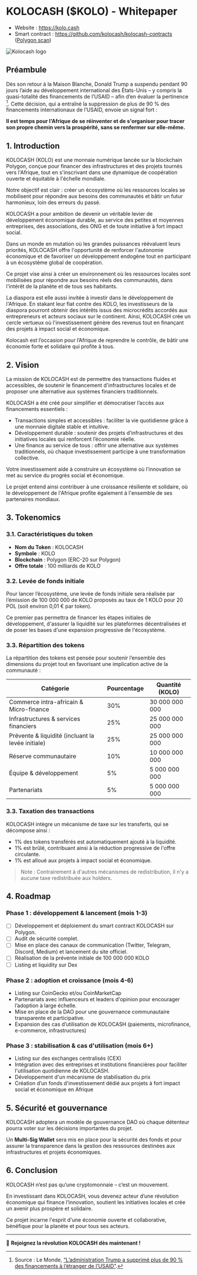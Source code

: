 # KOLOCASH ($KOLO) - Whitepaper

- Website : https://kolo.cash
- Smart contract : https://github.com/kolocash/kolocash-contracts ([Polygon scan](https://polygonscan.com/address/0x3863d42931cbf5798a5a74cf3468273a7eeb3c9a))

![Kolocash logo](./images/logo.png)

## Préambule

Dès son retour à la Maison Blanche, Donald Trump a suspendu pendant 90 jours l’aide au développement international des États-Unis – y compris la quasi-totalité des financements de l’USAID – afin d’en évaluer la pertinence [^1]. Cette décision, qui a entraîné la suppression de plus de 90 % des financements internationaux de l’USAID, envoie un signal fort :

**Il est temps pour l'Afrique de se réinventer et de s'organiser pour tracer son propre chemin vers la prospérité, sans se renfermer sur elle-même.**

[^1]: Source : Le Monde, [“L’administration Trump a supprimé plus de 90 % des financements à l’étranger de l’USAID”](https://www.lemonde.fr/international/article/2025/02/27/plus-de-90-des-financements-a-l-etranger-de-l-agence-usaid-supprimes-par-l-administration-trump_6566441_3210.html).

## 1. Introduction

KOLOCASH (KOLO) est une monnaie numérique lancée sur la blockchain Polygon, conçue pour financer des infrastructures et des projets tournés vers l'Afrique, tout en s'inscrivant dans une dynamique de coopération ouverte et équitable à l'échelle mondiale.

Notre objectif est clair : créer un écosystème où les ressources locales se mobilisent pour répondre aux besoins des communautés et bâtir un futur harmonieux, loin des erreurs du passé.

KOLOCASH a pour ambition de devenir un véritable levier de développement économique durable, au service des petites et moyennes entreprises, des associations, des ONG et de toute initiative à fort impact social.

Dans un monde en mutation où les grandes puissances réévaluent leurs priorités, KOLOCASH offre l'opportunité de renforcer l'autonomie économique et de favoriser un développement endogène tout en participant à un écosystème global de coopération.

Ce projet vise ainsi à créer un environnement où les ressources locales sont mobilisées pour répondre aux besoins réels des communautés, dans l'intérêt de la planète et de tous ses habitants.

La diaspora est elle aussi invitée à investir dans le développement de l'Afrique. En stakant leur fiat contre des KOLO, les investisseurs de la diaspora pourront obtenir des intérêts issus des microcrédits accordés aux entrepreneurs et acteurs sociaux sur le continent. Ainsi, KOLOCASH crée un cercle vertueux où l'investissement génère des revenus tout en finançant des projets à impact social et économique.

Kolocash est l’occasion pour l’Afrique de reprendre le contrôle, de bâtir une économie forte et solidaire qui profite à tous.

## 2. Vision

La mission de KOLOCASH est de permettre des transactions fluides et accessibles, de soutenir le financement d'infrastructures locales et de proposer une alternative aux systèmes financiers traditionnels.

KOLOCASH a été créé pour simplifier et démocratiser l’accès aux financements essentiels :

- Transactions simples et accessibles : faciliter la vie quotidienne grâce à une monnaie digitale stable et intuitive.
- Développement durable : soutenir des projets d’infrastructures et des initiatives locales qui renforcent l’économie réelle.
- Une finance au service de tous : offrir une alternative aux systèmes traditionnels, où chaque investissement participe à une transformation collective.

Votre investissement aide à construire un écosystème où l’innovation se met au service du progrès social et économique.

Le projet entend ainsi contribuer à une croissance résiliente et solidaire, où le développement de l'Afrique profite également à l'ensemble de ses partenaires mondiaux.

## 3. Tokenomics

### 3.1. Caractéristiques du token

- **Nom du Token** : KOLOCASH
- **Symbole** : KOLO
- **Blockchain** : Polygon (ERC-20 sur Polygon)
- **Offre totale** : 100 milliards de KOLO

### 3.2. Levée de fonds initiale

Pour lancer l’écosystème, une levée de fonds initiale sera réalisée par l’émission de 100 000 000 de KOLO proposés au taux de 1 KOLO pour 20 POL (soit environ 0,01 € par token).

Ce premier pas permettra de financer les étapes initiales de développement, d'assurer la liquidité sur les plateformes décentralisées et de poser les bases d'une expansion progressive de l'écosystème.

### 3.3. Répartition des tokens

La répartition des tokens est pensée pour soutenir l’ensemble des dimensions du projet tout en favorisant une implication active de la communauté :

| Catégorie                                         | Pourcentage | Quantité (KOLO) |
| ------------------------------------------------- | ----------- | --------------- |
| Commerce intra-africain & Micro-finance           | 30%         | 30 000 000 000  |
| Infrastructures & services financiers             | 25%         | 25 000 000 000  |
| Prévente & liquidité (incluant la levée initiale) | 25%         | 25 000 000 000  |
| Réserve communautaire                             | 10%         | 10 000 000 000  |
| Équipe & développement                            | 5%          | 5 000 000 000   |
| Partenariats                                      | 5%          | 5 000 000 000   |

### 3.3. Taxation des transactions

KOLOCASH intègre un mécanisme de taxe sur les transferts, qui se décompose ainsi :

- 1% des tokens transférés est automatiquement ajouté à la liquidité.
- 1% est brûlé, contribuant ainsi à la réduction progressive de l'offre circulante.
- 1% est alloué aux projets à impact social et économique.

> Note : Contrairement à d'autres mécanismes de redistribution, il n'y a aucune taxe redistribuée aux holders.

## 4. Roadmap

### **Phase 1 : développement & lancement (mois 1-3)**

- [ ] Développement et déploiement du smart contract KOLOCASH sur Polygon.
- [ ] Audit de sécurité complet.
- [ ] Mise en place des canaux de communication (Twitter, Telegram, Discord, Medium) et lancement du site officiel.
- [ ] Réalisation de la prévente initiale de 100 000 000 KOLO
- [ ] Listing et liquidity sur Dex

### **Phase 2 : adoption et croissance (mois 4-6)**

- Listing sur CoinGecko et/ou CoinMarketCap
- Partenariats avec influenceurs et leaders d'opinion pour encourager l’adoption à large échelle.
- Mise en place de la DAO pour une gouvernance communautaire transparente et participative.
- Expansion des cas d’utilisation de KOLOCASH (paiements, microfinance, e-commerce, infrastructures)

### **Phase 3 : stabilisation & cas d'utilisation (mois 6+)**

- Listing sur des exchanges centralisés (CEX)
- Intégration avec des entreprises et institutions financières pour faciliter l'utilisation quotidienne de KOLOCASH.
- Développement d'un mécanisme de stabilisation du prix
- Création d’un fonds d'investissement dédié aux projets à fort impact social et économique en Afrique

## 5. Sécurité et gouvernance

KOLOCASH adoptera un modèle de gouvernance DAO où chaque détenteur pourra voter sur les décisions importantes du projet.

Un **Multi-Sig Wallet** sera mis en place pour la sécurité des fonds et pour assurer la transparence dans la gestion des ressources destinées aux infrastructures et projets économiques.

## 6. Conclusion

KOLOCASH n’est pas qu’une cryptomonnaie – c’est un mouvement.

En investissant dans KOLOCASH, vous devenez acteur d’une révolution économique qui finance l’innovation, soutient les initiatives locales et crée un avenir plus prospère et solidaire.

Ce projet incarne l'esprit d'une économie ouverte et collaborative, bénéfique pour la planète et pour tous ses acteurs.

---

📢 **Rejoignez la révolution KOLOCASH dès maintenant !**
